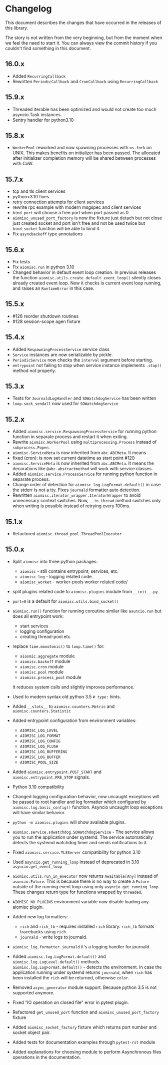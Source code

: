 Changelog
=========

This document describes the changes that have occurred in the
releases of this library.

The story is not written from the very beginning, but from
the moment when we feel the need to start it. You can always
view the commit history if you couldn't find something
in this document.

16.0.x
------

* Added `RecurringCallback`
* Rewritten `PeriodicCallback` and `CronCallback` using `RecurringCallback`

15.9.x
------

* Threaded iterable has been optimized and would not create too
  much asyncio.Task instances.
* Sentry handler for python3.10

15.8.x
------

* `WorkerPool` reworked and now spawning processes  with `os.fork` on
  UNIX. This makes benefits on initializer has been passed.
  The allocated after initializer completion memory will be shared
  between processes with CoW.

15.7.x
------

* tcp and tls client services
* python<3.10 fixes
* retry connection attempts for client services
* rewrite rpc example with modern msgspec and client services
* `bind_port` will choose a free port when port passed as 0
* `aiomisc_unused_port_factory` is now the fixture just detach but not close
  just created socket and port isn't free and not be used twice but
  `bind_socket` function will be able to bind it.
* Fix `asyncbackoff` type annotations

15.6.x
------

* Fix tests
* Fix ``aiomisc.run`` in python 3.10
* Changed behavior in default event loop creation. In previous releases the
  function ``aiomisc.utils.create_default_event_loop()`` silently closes
  already created event loop. Now it checks is current event loop running,
  and raises an ``RuntimeError`` in this case.


15.5.x
------

* #126 reorder shutdown routines
* #128 session-scope agen fixture

15.4.x
------

* Added `RespawningProcessService` service class
* `Service` instances are now serializable by pickle.
* `PeriodicService` now checks the `interval` argument before starting.
* `entrypoint` not failing to stop when service instance implements
  `.stop()` method not properly.

15.3.x
------

* Tests for `JournaldLogHandler` and `SDWatchdogService` has been written
* `loop.sock_sendall` now used for `SDWatchdogService`

15.2.x
------

* Added `aiomisc.service.RespawningProcessService` for running python function
  in separate process and restart it when exiting.
* Rewrite `aiomisc.WorkerPool` using `multiprocessing.Process`
  instead of `subprocess.Popen`.
* `aiomisc.ServiceMeta` is now inherited from `abc.ABCMeta`. It means
* fixed (cron): is now set current datetime as start point #120
* `aiomisc.ServiceMeta` is now inherited from `abc.ABCMeta`. It means
  the decorations like `@abc.abstractmethod` will work with service classes.
* Added `aiomisc.service.ProcessService` for running python function in
  separate process.
* Change order of detection for `aiomisc_log.LogFormat.default()` in case
  the stderr is not a tty. Fixes `journald` formatter auto detection.
* Rewritten `aiomisc.iterator_wrapper.IteratorWrapper`  to avoid unnecessary
  context switches. Now, `__in_thread` method switches only when writing is
  possible instead of retrying every 100ms.

15.1.x
------

* Refactored `aiomisc.thread_pool.ThreadPoolExecutor`

15.0.x
------

* Split `aiomisc` into three python packages:
    * `aiomisc` - still contains entrypoint, services, etc.
    * `aiomisc_log` - logging related code.
    * `aiomisc_worket` - worker-pools worker related code/
* split plugins related code to `aiomisc.plugins` module from `__init__.py`
* `port=0` is a default for `aiomisc.utils.bind_socket()`
* `aiomisc.run()` function for running coroutine
  similar like `asuncio.run` but does all entrypoint work:
    * start services
    * logging configuration
    * creating thread-pool etc.
* replace `time.monotonic()` to `loop.time()` for:

    * `aiosmic.aggregate` module
    * `aiomisc.backoff` module
    * `aiomisc.cron` module
    * `aiomisc.pool` module
    * `aiomisc.process_pool` module

  It reduces system calls and slightly improves performance.
* Used to modern syntax old python 3.5 `# type:` hints.
* Added `__slots__` to `aiomisc.counters.Metric`
  and `aiomisc.counters.Statistic`
* Added entrypoint configuration from environment variables:
    * `AIOMISC_LOG_LEVEL`
    * `AIOMISC_LOG_FORMAT`
    * `AIOMISC_LOG_CONFIG`
    * `AIOMISC_LOG_FLUSH`
    * `AIOMISC_LOG_BUFFERING`
    * `AIOMISC_LOG_BUFFER`
    * `AIOMISC_POOL_SIZE`
* Added `aiomisc.entrypoint.POST_START` and
  `aiomisc.entrypoint.PRE_STOP` signals.
* Python 3.10 compatibility
* Changed logging configuration behavior, now uncaught exceptions will be
  passed to root handler and log formatter which configured by
  `aiomisc.log.basic_config()` function. Asyncio uncaught loop exceptions
  will have similar behavior.
* `python -m aiomisc.plugins` will show available plugins.
* `aiomisc.service.sdwatchdog.SDWatchdogService` - The service allows you to
  run the application under systemd. The service automatically detects the
  systemd watchdog timer and sends notifications to it.
* Fixed `aiomisc.sercice.TLSServer` compatibility for python 3.10
* Used `asyncio.get_running_loop` instead of deprecated in 3.10
  `asyncio.get_event_loop`
* `aiomisc.utils.run_in_executor` now returns `Awaitable[Any]`
  instead of `asuncio.Future`. This is because there is no way to create a
  `Future` outside of the running event loop using only
  `asyncio.get_running_loop`. These changes return type for functions
  wrapped by `threaded`.
* `AIOMISC_NO_PLUGINS` environment variable now disable loading any
  aiomisc plugin.
* Added new log formatters:

    * `rich` and `rich_tb` - requires installed `rich` library. `rich_tb`
      formats tracebacks using `rich`.
    * `journald` - write logs to journald.

* `aiomisc_log.formatter.journald` it's a logging handler for journald.
* Added `aiomisc.log.LogFormat.default()` and `aiomisc.log.LogLevel.default()`
  methods.
  `aiomisc.log.LogFormat.default()` - detects the environment. In case
  the application running under systemd returns `journald`, when `rich`
  has been installed the `rich` will be returned, otherwise `color`.
* Removed `async_generator` module support. Because python 3.5 is not
  supported anymore.
* Fixed "IO operation on closed file" error in pytest plugin.
* Refactored `get_unused_port` function and
  `aiomisc_unused_port_factory` fixture
* Added `aiomisc_socket_factory` fixture which returns port number
  and socket object pair.
* Added tests for documentation examples through `pytest-rst` module
* Added explanations for choosing module to perform Asynchronous files
  operations in the documentation.
